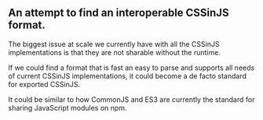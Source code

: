 ## An attempt to find an interoperable CSSinJS format.

The biggest issue at scale we currently have with all the CSSinJS implementations is that they are not sharable without the runtime.

If we could find a format that is fast an easy to parse and supports all needs of current CSSinJS implementations, it could become a de facto standard for exported CSSinJS.

It could be similar to how CommonJS and ES3 are currently the standard for sharing JavaScript modules on npm.
